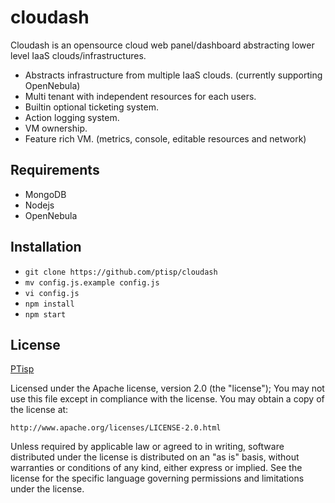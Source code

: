 # cloudash

Cloudash is an opensource cloud web panel/dashboard abstracting lower level IaaS clouds/infrastructures.

* Abstracts infrastructure from multiple IaaS clouds. (currently supporting OpenNebula)
* Multi tenant with independent resources for each users.
* Builtin optional ticketing system.
* Action logging system.
* VM ownership.
* Feature rich VM. (metrics, console, editable resources and network)

## Requirements

* MongoDB
* Nodejs
* OpenNebula

## Installation

* `git clone https://github.com/ptisp/cloudash`
* `mv config.js.example config.js`
* `vi config.js`
* `npm install`
* `npm start`

## License

[PTisp](https://ptisp.pt)

Licensed under the Apache license, version 2.0 (the "license"); You may not use this file except in compliance with the license. You may obtain a copy of the license at:

    http://www.apache.org/licenses/LICENSE-2.0.html

Unless required by applicable law or agreed to in writing, software distributed under the license is distributed on an "as is" basis, without warranties or conditions of any kind, either express or implied. See the license for the specific language governing permissions and limitations under the license.